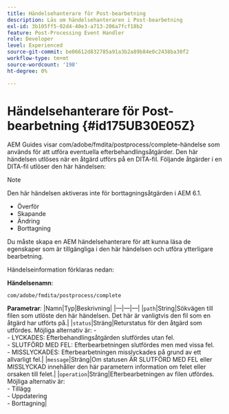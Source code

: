 ```yaml
---
title: Händelsehanterare för Post-bearbetning
description: Läs om händelsehanteraren i Post-bearbetning
exl-id: 3b105ff5-02d4-40e3-a713-206a7fcf18b2
feature: Post-Processing Event Handler
role: Developer
level: Experienced
source-git-commit: be06612d832785a91a3b2a89b84e0c2438ba30f2
workflow-type: tm+mt
source-wordcount: '198'
ht-degree: 0%

---
```


# Händelsehanterare för Post-bearbetning {#id175UB30E05Z}

AEM Guides visar com/adobe/fmdita/postprocess/complete-händelse som används för att utföra eventuella efterbehandlingsåtgärder. Den här händelsen utlöses när en åtgärd utförs på en DITA-fil. Följande åtgärder i en DITA-fil utlöser den här händelsen:

>[!NOTE]
>
> Den här händelsen aktiveras inte för borttagningsåtgärden i AEM 6.1.

- Överför
- Skapande
- Ändring
- Borttagning

Du måste skapa en AEM händelsehanterare för att kunna läsa de egenskaper som är tillgängliga i den här händelsen och utföra ytterligare bearbetning.

Händelseinformation förklaras nedan:

**Händelsenamn**:

```
com/adobe/fmdita/postprocess/complete 
```

**Parametrar**:
|Namn|Typ|Beskrivning|
|—|—|—|
|`path`|String|Sökvägen till filen som utlöste den här händelsen. Det här är vanligtvis den fil som en åtgärd har utförts på.|
|`status`|Sträng|Returstatus för den åtgärd som utfördes. Möjliga alternativ är: - <br> - LYCKADES: Efterbehandlingsåtgärden slutfördes utan fel. <br>- SLUTFÖRD MED FEL: Efterbearbetningen slutfördes men med vissa fel. <br> - MISSLYCKADES: Efterbearbetningen misslyckades på grund av ett allvarligt fel.|
|`message`|Sträng|Om statusen ÄR SLUTFÖRD MED FEL eller MISSLYCKAD innehåller den här parametern information om felet eller orsaken till felet.|
|`operation`|Sträng|Efterbearbetningen av filen utfördes. Möjliga alternativ är: <br>- Tillägg <br>- Uppdatering <br> - Borttagning|
